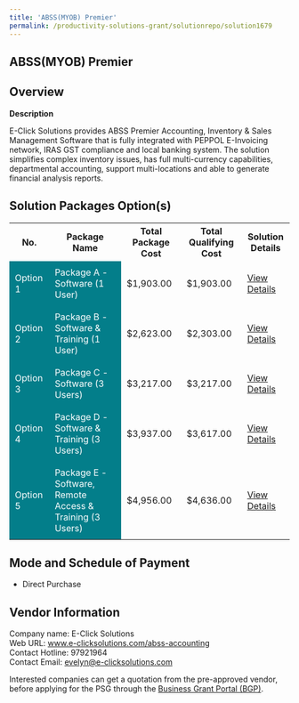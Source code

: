 ```yaml
---
title: 'ABSS(MYOB) Premier'
permalink: /productivity-solutions-grant/solutionrepo/solution1679
---
```


## ABSS(MYOB) Premier

## Overview

**Description**

E-Click Solutions provides ABSS Premier Accounting, Inventory & Sales Management Software that is fully integrated with PEPPOL E-Invoicing network, IRAS GST compliance and local banking system. The solution simplifies complex inventory issues, has full multi-currency capabilities, departmental accounting, support multi-locations and able to generate financial analysis reports.

## Solution Packages Option(s)

<table>
<tr>
<th><b>No.</b></th>
<th><b>Package Name</b></th>
<th><b>Total Package Cost</b></th>
<th><b>Total Qualifying Cost</b></th>
<th><b>Solution Details</b></th>
</tr>
<tr>
<td style='padding: 10px; background-color: #037E8A; color: #FFFFFF;'>Option 1</td>
<td style='padding: 10px; background-color: #037E8A; color: #FFFFFF;'>Package A - Software (1 User)</td>
<td style='padding: 10px;'>$1,903.00</td>
<td style='padding: 10px;'>$1,903.00</td>
<td style='padding: 10px;'><a href='/images/psg/E_Click_Solutions_ABSS_Desensitised_Annex_3_Part1.pdf' target='_blank'>View Details</a></td>
</tr>
<tr>
<td style='padding: 10px; background-color: #037E8A; color: #FFFFFF;'>Option 2</td>
<td style='padding: 10px; background-color: #037E8A; color: #FFFFFF;'>Package B - Software & Training (1 User)</td>
<td style='padding: 10px;'>$2,623.00</td>
<td style='padding: 10px;'>$2,303.00</td>
<td style='padding: 10px;'><a href='/images/psg/E_Click_Solutions_ABSS_Desensitised_Annex_3_Part2.pdf' target='_blank'>View Details</a></td>
</tr>
<tr>
<td style='padding: 10px; background-color: #037E8A; color: #FFFFFF;'>Option 3</td>
<td style='padding: 10px; background-color: #037E8A; color: #FFFFFF;'>Package C - Software (3 Users)</td>
<td style='padding: 10px;'>$3,217.00</td>
<td style='padding: 10px;'>$3,217.00</td>
<td style='padding: 10px;'><a href='/images/psg/E_Click_Solutions_ABSS_Desensitised_Annex_3_Part3.pdf' target='_blank'>View Details</a></td>
</tr>
<tr>
<td style='padding: 10px; background-color: #037E8A; color: #FFFFFF;'>Option 4</td>
<td style='padding: 10px; background-color: #037E8A; color: #FFFFFF;'>Package D - Software & Training (3 Users)</td>
<td style='padding: 10px;'>$3,937.00</td>
<td style='padding: 10px;'>$3,617.00</td>
<td style='padding: 10px;'><a href='/images/psg/E_Click_Solutions_ABSS_Desensitised_Annex_3_Part4.pdf' target='_blank'>View Details</a></td>
</tr>
<tr>
<td style='padding: 10px; background-color: #037E8A; color: #FFFFFF;'>Option 5</td>
<td style='padding: 10px; background-color: #037E8A; color: #FFFFFF;'>Package E - Software, Remote Access & Training (3 Users)</td>
<td style='padding: 10px;'>$4,956.00</td>
<td style='padding: 10px;'>$4,636.00</td>
<td style='padding: 10px;'><a href='/images/psg/E_Click_Solutions_ABSS_Desensitised_Annex_3_Part5.pdf' target='_blank'>View Details</a></td>
</tr>
</table>

## Mode and Schedule of Payment

 - Direct Purchase

## Vendor Information

 Company name: E-Click Solutions<br>Web URL: www.e-clicksolutions.com/abss-accounting <br>Contact Hotline: 97921964 <br>Contact Email: evelyn@e-clicksolutions.com 

Interested companies can get a quotation from the pre-approved vendor, before applying for the PSG through the <a href='https://www.businessgrants.gov.sg/' target='_blank' rel='noopener'>Business Grant Portal (BGP)</a>.

<script src="/jquery/resize-tables.js"></script>
